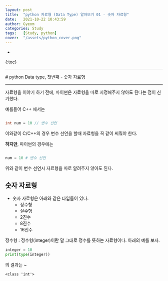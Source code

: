 ```yaml
---
layout: post
title:  "python 자료형 (Data Type) 알아보기 01 - 숫자 자료형"
date:   2021-10-22 10:43:59
author: Gyeom
categories: Study
tags:	[Study, python]
cover:  "/assets/python_cover.png"
---
```

- 
{:toc}
<hr>
# python Data type, 첫번째 - 숫자 자료형
<hr>

자료형을 이야기 하기 전에, 파이썬은 자료형을 따로 지정해주지 않아도 된다는 점이 신기했다.

예를들어 C++ 에서는

``` cpp

int num = 10 // 변수 선언

```

이와같이 C/C++의 경우 변수 선언을 할때 자료형을 꼭 같이 써줘야 한다. 

**하지만**, 파이썬의 경우에는

``` python

num = 10 # 변수 선언

```
위와 같이 변수 선언시 자료형을 따로 알려주지 않아도 된다.

## 숫자 자료형
* 숫자 자료형은 아래와 같은 타입들이 있다.
    * 정수형
    * 실수형
    * 2진수
    * 8진수
    * 16진수 

정수형
: 정수형(integer)이란 말 그대로 정수를 뜻하는 자료형이다. 아래의 예를 보자.

``` python
integer = 10
print(type(integer))
```
의 결과는 ~  

    <class 'int'>
    
